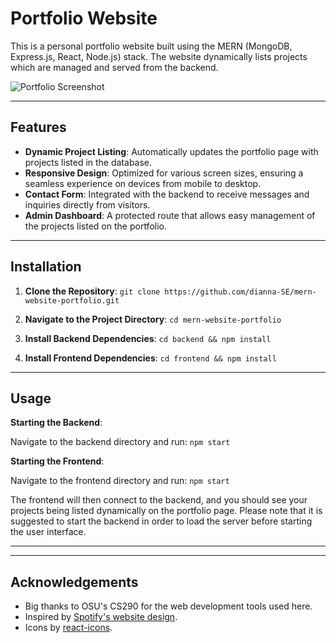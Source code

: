 # Portfolio Website

This is a personal portfolio website built using the MERN (MongoDB, Express.js, React, Node.js) stack. The website dynamically lists projects which are managed and served from the backend.

![Portfolio Screenshot](path-to-screenshot.png)

---

## Features

- **Dynamic Project Listing**: Automatically updates the portfolio page with projects listed in the database.
- **Responsive Design**: Optimized for various screen sizes, ensuring a seamless experience on devices from mobile to desktop.
- **Contact Form**: Integrated with the backend to receive messages and inquiries directly from visitors.
- **Admin Dashboard**: A protected route that allows easy management of the projects listed on the portfolio.

---

## Installation

1. **Clone the Repository**:
```git clone https://github.com/dianna-SE/mern-website-portfolio.git```

2. **Navigate to the Project Directory**:
```cd mern-website-portfolio```

3. **Install Backend Dependencies**:
```cd backend && npm install```

4. **Install Frontend Dependencies**:
```cd frontend && npm install```

---

## Usage

**Starting the Backend**:

Navigate to the backend directory and run:
```npm start```

**Starting the Frontend**:

Navigate to the frontend directory and run:
```npm start```

The frontend will then connect to the backend, and you should see your projects being listed dynamically on the portfolio page. Please note that it is suggested to start the backend in order to load the server before starting the user interface.

---

---

## Acknowledgements

- Big thanks to OSU's CS290 for the web development tools used here.
- Inspired by [Spotify's website design](https://www.lifeatspotify.com/students).
- Icons by [react-icons](https://react-icons.github.io/react-icons/).

